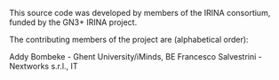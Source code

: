 This source code was developed by members of the IRINA consortium, funded by the GN3+ IRINA project.

The contributing members of the project are (alphabetical order):

Addy Bombeke - Ghent University/iMinds, BE
Francesco Salvestrini - Nextworks s.r.l., IT
